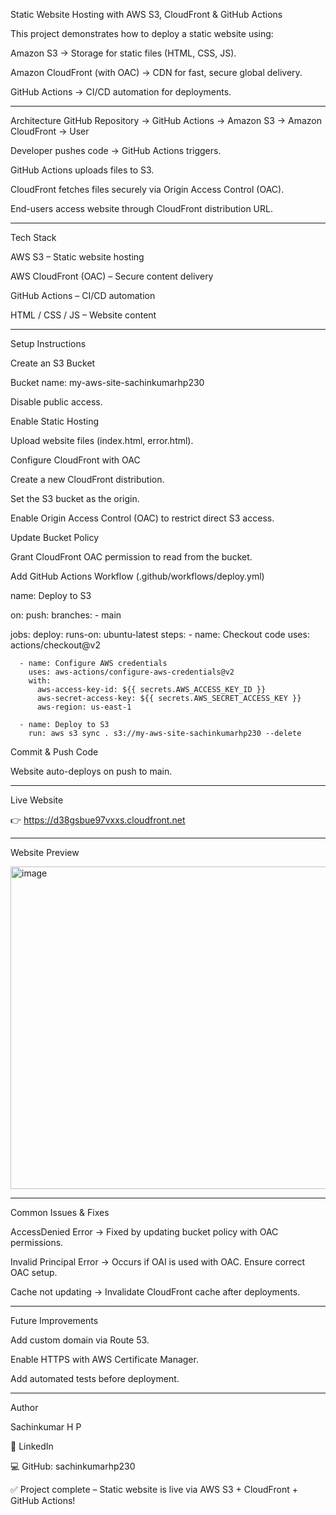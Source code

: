 Static Website Hosting with AWS S3, CloudFront & GitHub Actions

This project demonstrates how to deploy a static website using:

Amazon S3 → Storage for static files (HTML, CSS, JS).

Amazon CloudFront (with OAC) → CDN for fast, secure global delivery.

GitHub Actions → CI/CD automation for deployments.

---

Architecture
GitHub Repository → GitHub Actions → Amazon S3 → Amazon CloudFront → User


Developer pushes code → GitHub Actions triggers.

GitHub Actions uploads files to S3.

CloudFront fetches files securely via Origin Access Control (OAC).

End-users access website through CloudFront distribution URL.

----

Tech Stack

AWS S3 – Static website hosting

AWS CloudFront (OAC) – Secure content delivery

GitHub Actions – CI/CD automation

HTML / CSS / JS – Website content

---

Setup Instructions

Create an S3 Bucket

Bucket name: my-aws-site-sachinkumarhp230

Disable public access.

Enable Static Hosting

Upload website files (index.html, error.html).

Configure CloudFront with OAC

Create a new CloudFront distribution.

Set the S3 bucket as the origin.

Enable Origin Access Control (OAC) to restrict direct S3 access.

Update Bucket Policy

Grant CloudFront OAC permission to read from the bucket.

Add GitHub Actions Workflow (.github/workflows/deploy.yml)

name: Deploy to S3

on:
  push:
    branches:
      - main

jobs:
  deploy:
    runs-on: ubuntu-latest
    steps:
      - name: Checkout code
        uses: actions/checkout@v2

      - name: Configure AWS credentials
        uses: aws-actions/configure-aws-credentials@v2
        with:
          aws-access-key-id: ${{ secrets.AWS_ACCESS_KEY_ID }}
          aws-secret-access-key: ${{ secrets.AWS_SECRET_ACCESS_KEY }}
          aws-region: us-east-1

      - name: Deploy to S3
        run: aws s3 sync . s3://my-aws-site-sachinkumarhp230 --delete


Commit & Push Code

Website auto-deploys on push to main.

---

Live Website

👉 https://d38gsbue97vxxs.cloudfront.net

---

Website Preview

<img width="1450" height="516" alt="image" src="https://github.com/user-attachments/assets/8f5a3a99-031d-4c7d-bef5-2e39199de113" />

---

Common Issues & Fixes

AccessDenied Error → Fixed by updating bucket policy with OAC permissions.

Invalid Principal Error → Occurs if OAI is used with OAC. Ensure correct OAC setup.

Cache not updating → Invalidate CloudFront cache after deployments.

---

Future Improvements

Add custom domain via Route 53.

Enable HTTPS with AWS Certificate Manager.

Add automated tests before deployment.

---

Author

Sachinkumar H P

💼 LinkedIn

💻 GitHub: sachinkumarhp230

✅ Project complete – Static website is live via AWS S3 + CloudFront + GitHub Actions!
